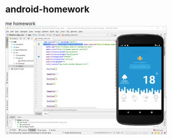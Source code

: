 # android-homework
me homework
![Image text](https://raw.githubusercontent.com/morinoalter/imag/master/OTPKE%24XJ5WD%7BEU91%40S61N%5BH.png)
